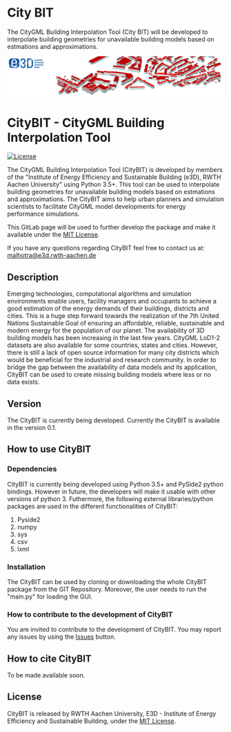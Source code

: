 # City BIT

The CityGML Building Interpolation Tool (City BIT) will be developed to interpolate building geometries for unavailable building models based on estmations and approximations. 

![E3D - Institute of Energy Efficiency and Sustainable Building, RWTH Aachen University](./pictures/e3dHeader.png)

# CityBIT - CityGML Building Interpolation Tool 

[![License](http://img.shields.io/:license-mit-blue.svg)](http://doge.mit-license.org)

The CityGML Building Interpolation Tool (CityBIT) is developed by members of the "Institute of Energy Efficiency and Sustainable Building (e3D), RWTH Aachen University" using Python 3.5+.
This tool can be used to interpolate building geometries for unavailable building models based on estmations and approximations.
The CityBIT aims to help urban planners and simulation scientists to facilitate CityGML model developments for energy performance simulations.


This GitLab page will be used to further develop the package and make it available under the [MIT License](https://gitlab.e3d.rwth-aachen.de/e3d-software-tools/citybit/citybit/-/blob/master/License/LICENSE).

If you have any questions regarding CityBIT feel free to contact us at: [malhotra@e3d.rwth-aachen.de](mailto:malhotra@e3d.rwth-aachen.de)


## Description

Emerging technologies, computational algorithms and simulation environments enable users, facility managers and occupants to achieve a good estimation of the energy demands of their buildings, districts and cities.
This is a huge step forward towards the realization of the 7th United Nations Sustainable Goal of ensuring an affordable, reliable, sustainable and modern energy for the population of our planet.
The availability of 3D building models has been increasing in the last few years. CityGML LoD1-2 datasets are also available for some countries, states and cities. However, there is still a lack of open source information for many city districts which would be beneficial for the industrial and research community. In order to bridge the gap between the availability of data models and its application, CityBIT can be used to create missing building models where less or no data exists. 


## Version

The CityBIT is currently being developed. Currently the CityBIT is available in the version 0.1.


## How to use CityBIT

### Dependencies

CityBIT is currently being developed using Python 3.5+ and PySide2 python bindings. However in future, the developers will make it usable with other versions of python 3. 
Futhermore, the following external libraries/python packages are used in the different functionalities of CityBIT:
1. Pyside2
2. numpy
3. sys
4. csv
5. lxml

### Installation

The CityBIT can be used by cloning or downloading the whole CityBIT package from the GIT Repository. Moreover, the user needs to run the "main.py" for loading the GUI.  

### How to contribute to the development of CityBIT

You are invited to contribute to the development of CityBIT. You may report any issues by using the [Issues](https://gitlab.e3d.rwth-aachen.de/e3d-software-tools/citybit/citybit/-/issues) button.

## How to cite CityBIT

To be made available soon.

## License

CityBIT is released by RWTH Aachen University, E3D - Institute of Energy Efficiency and Sustainable Building, under the [MIT License](https://gitlab.e3d.rwth-aachen.de/e3d-software-tools/citybit/citybit/-/blob/master/License/LICENSE).
